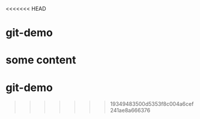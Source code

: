 <<<<<<< HEAD
# git-demo

some content
=======
# git-demo
>>>>>>> 19349483500d5353f8c004a6cef241ae8a666376
